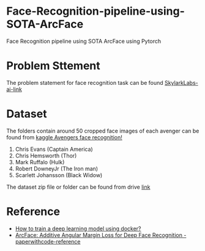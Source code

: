 # Face-Recognition-pipeline-using-SOTA-ArcFace
Face Recognition pipeline using SOTA ArcFace using Pytorch

# **Problem Sttement**

The problem statement for face recognition task can be found [SkylarkLabs-ai-link](https://www.notion.so/SkylarkLabs-ai-894729b2086c4136bcc751298cada7a3)

# **Dataset**

The folders contain around 50 cropped face images of each avenger can be found from [kaggle Avengers face recognition!](https://www.kaggle.com/rawatjitesh/avengers-face-recognition)

1. Chris Evans (Captain America)
2. Chris Hemsworth (Thor)
3. Mark Ruffalo (Hulk)
4. Robert DowneyJr (The Iron man)
5. Scarlett Johansson (Black Widow)

The dataset zip file or folder can be found from drive [link](https://drive.google.com/drive/folders/1VYuEXVOzUtd7fOaaLv7oW4YwGYbvh80w?usp=sharing)

# **Reference**

* [How to train a deep learning model using docker?](https://www.youtube.com/watch?v=Kzrfw-tAZew)
* [ArcFace: Additive Angular Margin Loss for Deep Face Recognition - paperwithcode-reference](https://paperswithcode.com/paper/arcface-additive-angular-margin-loss-for-deep)
